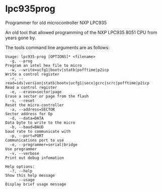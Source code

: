 # lpc935prog
Programmer for old microcontroller NXP LPC935

An old tool that allowed programming of the NXP LPC935 8051 CPU from years gone by.

The tools command line arguments are as follows:

    Usage: lpc935-prog [OPTIONS]* <filename>
      -g, --prog                                                                 Program an intel hex file to micro
      -w, --write=ucfg1|bootv|statb|pofftime|p2icp                               Write a control register
      -r, --read=ids|version|statb|bootv|ucfg1|secx|gcrc|scrc|pofftime|p2icp     Read a control register
      -e, --erase=sector|page                                                    Erase a sector or page from the flash
      -s, --reset                                                                Reset the micro-controller
      -a, --address=SECTOR                                                       Sector address for Op
      -d, --data=DATA                                                            Data byte to write to the micro
      -b, --baud=BAUD                                                            baud rate to communicate with
      -p, --port=PORT                                                            Communications port to use
      -o, --programmer=serial|bridge                                             Use programmer
      -v, --verbose                                                              Print out debug infomation

    Help options:
      -?, --help                                                                 Show this help message
          --usage                                                                Display brief usage message
